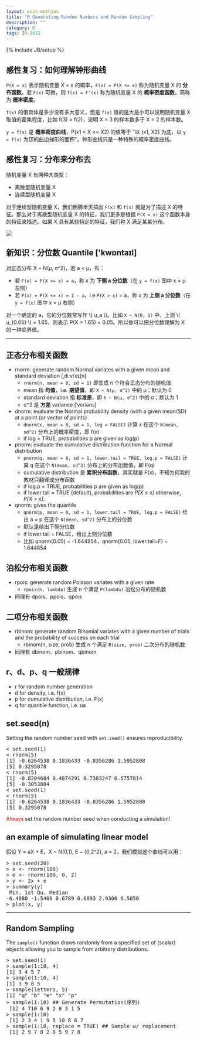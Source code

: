```yaml
---
layout: post-mathjax
title: "R Generating Random Numbers and Random Sampling"
description: ""
category: R
tags: [R-101]
---
```

{% include JB/setup %}

## 感性复习：如何理解钟形曲线

`P(X = x)` 表示随机变量 X = x 的概率，`F(x) = P(X <= x)` 称为随机变量 X 的 **分布函数**。若 `F(x)` 可微，则 `f(x) = F'(x)` 称为随机变量 X 的 **概率密度函数**，简称为 **概率密度**。

`f(x)` 的值具体是多少没有多大意义，但是 `f(x)` 值的是大是小可以说明随机变量 X 取值的密集程度，比如 f(3) > f(2)，说明 X = 3 的样本数多于 X = 2 的样本数。

`y = f(x)` 是 **概率密度曲线**，P(x1 < X <= X2) 的值等于 "以 (x1, X2] 为底，以 `y = f(x)` 为顶的曲边梯形的面积"。钟形曲线只是一种特殊的概率密度曲线。

## 感性复习：分布来分布去

随机变量 X 有两种大类型：

* 离散型随机变量 X
* 连续型随机变量 X

对于连续型随机变量 X，我们倒腾半天搞出 `F(x)` 和 `f(x)` 就是为了描述 X 的特征。那么对于离散型随机变量 X 的特征，我们更多是根据 `P(X = x)` 这个函数本身的特征来描述。如果 X 具有某些特定的特征，我们称 X 满足某某分布。

![](https://vgjqyw.bn1.livefilestore.com/y2pBLvG_pmMWFOcYvM1sWr8MiYyxImPTXyinYyIJ-9760jJ0Z2giIpGff6VL9fezu2WAO85HVhbF7nweCCcrVUT5NZPQKJq2_BidYfNqGXOtAM/%E9%9A%8F%E6%9C%BA%E5%8F%98%E9%87%8F%20X.jpg?psid=1)

## 新知识：分位数 Quantile ['kwɒntaɪl]

对正态分布 X ~ N(μ, σ^2)，若 a < μ，有：

* 若 `F(x) = P(X <= x) = a`，称 x 为 **下侧 a 分位数**（在 `y = f(x)` 图中 x = μ 左侧）
* 若 `F(x) = P(X <= x) = 1 - a`，i.e `P(X > x)` = a，称 x 为 **上侧 a 分位数**（在 `y = f(x)` 图中 x = μ 右侧）

对一个确定的 a，它的分位数常写作 \\( u_a \\)。比如 `X ~ N(0, 1)` 中，上测 \\( u_{0.05} \\) = 1.65，则表示 P(X > 1.65) = 0.05。所以你可以把分位数理解为 X 的一种临界值。

-----

## 正态分布相关函数

* rnorm: generate random Normal variates with a given mean and standard deviation [ˌdi:viˈeɪʃn]
	* `rnorm(n, mean = 0, sd = 1)` 即生成 n 个符合正态分布的随机值
	* mean 指 **均值**，i.e. **期望值**，即 `X ~ N(μ, σ^2)` 中的 μ；默认为 0
	* standard deviation 指 **标准差**，即 `X ~ N(μ, σ^2)` 中的 σ；默认为 1
	* σ^2 是 **方差** variance [ˈvɛriəns]
* dnorm: evaluate the Normal probability density (with a given mean/SD) at a point (or vector of points)
	* `dnorm(x, mean = 0, sd = 1, log = FALSE)` 计算 x 在这个 `N(mean, sd^2)` 分布上的概率密度，即 f(x)
	* if log = TRUE, probabilities p are given as log(p)
* pnorm: evaluate the cumulative distribution function for a Normal distribution
	* `pnorm(q, mean = 0, sd = 1, lower.tail = TRUE, log.p = FALSE)` 计算 q 在这个 `N(mean, sd^2)` 分布上的分布函数值，即 F(q)
	* cumulative distribution 是 **累积分布函数**，其实就是 F(x)，不知为何我的教材只翻译成分布函数
	* if log.p = TRUE, probabilities p are given as log(p)
	* if lower.tail = TRUE (default), probabilities are _P[X ≤ x]_ otherwise, _P[X > x]_.
* qnorm: gives the quantile
	* `qnorm(p, mean = 0, sd = 1, lower.tail = TRUE, log.p = FALSE)` 给出 a = p 在这个 `N(mean, sd^2)` 分布上的分位数
	* 默认是给出下侧分位数
	* if lower.tail = FALSE，给出上侧分位数
	* 比如 qnorm(0.05) = -1.644854，qnorm(0.05, lower.tail=F) = 1.644854

## 泊松分布相关函数

* rpois: generate random Poisson variates with a given rate
	* `rpois(n, lambda)` 生成 n 个满足 `P(lambda)` 泊松分布的随机数
* 同理有 dpois、ppois、qpois

## 二项分布相关函数

* rbinom: generate random Binomial variates with a given number of trials and the probability of success on each trial
	* rbinom(n, size, prob) 生成 n 个满足 `B(size, prob)` 二次分布的随机数
* 同理有 dbinom、pbinom、qbinom

## r、d、p、q 一般规律

* r for random number generation
* d for density, i.e. f(x)
* p for cumulative distribution, i.e. F(x)
* q for quantile function, i.e. ua

## set.seed(n)

Setting the random number seed with `set.seed()` ensures reproducibility.

<pre class="prettyprint linenums">
&lt; set.seed(1)
&lt; rnorm(5)
[1] -0.6264538 0.1836433 -0.8356286 1.5952808
[5] 0.3295078
&lt; rnorm(5)
[1] -0.8204684 0.4874291 0.7383247 0.5757814
[5] -0.3053884
&lt; set.seed(1)
&lt; rnorm(5)
[1] -0.6264538 0.1836433 -0.8356286 1.5952808
[5] 0.3295078
</pre>

<font color="red">Always</font> set the random number seed when conducting a simulation!

## an example of simulating linear model

假设 Y = aX + E，X ~ N(0,1), E ~ (0,2^2), a = 2，我们模拟这个曲线可以用：

<pre class="prettyprint linenums">
&gt; set.seed(20)
&gt; x &lt;- rnorm(100)
&gt; e &lt;- rnorm(100, 0, 2)
&gt; y &lt;- 2x + e
&gt; summary(y)
 Min. 1st Qu. Median
-6.4080 -1.5400 0.6789 0.6893 2.9300 6.5050
&gt; plot(x, y)
</pre>

-----

## Random Sampling

The `sample()` function draws randomly from a speciﬁed set of (scalar) objects allowing you to sample from arbitrary distributions.

<pre class="prettyprint linenums">
&gt; set.seed(1)
&gt; sample(1:10, 4)
[1] 3 4 5 7
&gt; sample(1:10, 4)
[1] 3 9 8 5
&gt; sample(letters, 5)
[1] "q" "b" "e" "x" "p"
&gt; sample(1:10) ## Generate Permutation(序列)
 [1] 4 710 6 9 2 8 3 1 5 
&gt; sample(1:10)
 [1] 2 3 4 1 9 5 10 8 6 7
&gt; sample(1:10, replace = TRUE) ## Sample w/ replacement
 [1] 2 9 7 8 2 8 5 9 7 8
</pre>